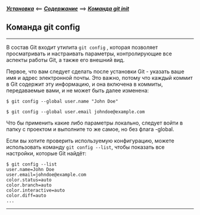 ***[Установка](./install.md)*** <== ***[Содержание](./readme.md)*** ==> ***[Команда git init](./init.md)***

## Команда git config

---

В состав Git входит утилита `git config` , которая позволяет просматривать и настраивать параметры, контролирующие все аспекты работы Git, а также его внешний вид. 

Первое, что вам следует сделать после установки Git - указать ваше имя и адрес электронной почты. Это важно, потому что каждый коммит в Git содержит эту информацию, и она включена в коммиты, передаваемые вами, и не может быть далее изменена:

`$ git config --global user.name "John Doe"`

`$ git config --global user.email johndoe@example.com`

Что бы применить какие либо параметры локально, следует войти в папку с проектом и выполните то же самое, но без флага -global.

Если вы хотите проверить используемую конфигурацию, можете использовать команду `git config --list`, чтобы показать все настройки, которые Git найдёт:

```
$ git config --list
user.name=John Doe
user.email=johndoe@example.com
color.status=auto
color.branch=auto
color.interactive=auto
color.diff=auto
...
```

---